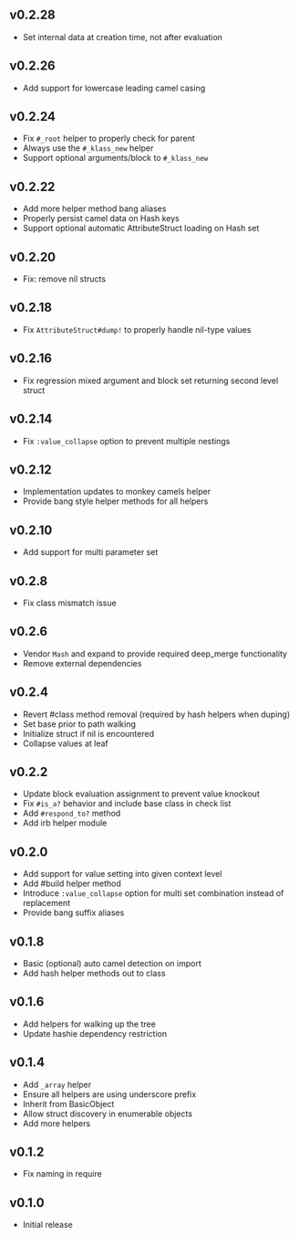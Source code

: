 ## v0.2.28
* Set internal data at creation time, not after evaluation

## v0.2.26
* Add support for lowercase leading camel casing

## v0.2.24
* Fix `#_root` helper to properly check for parent
* Always use the `#_klass_new` helper
* Support optional arguments/block to `#_klass_new`

## v0.2.22
* Add more helper method bang aliases
* Properly persist camel data on Hash keys
* Support optional automatic AttributeStruct loading on Hash set

## v0.2.20
* Fix: remove nil structs

## v0.2.18
* Fix `AttributeStruct#dump!` to properly handle nil-type values

## v0.2.16
* Fix regression mixed argument and block set returning second level struct

## v0.2.14
* Fix `:value_collapse` option to prevent multiple nestings

## v0.2.12
* Implementation updates to monkey camels helper
* Provide bang style helper methods for all helpers

## v0.2.10
* Add support for multi parameter set

## v0.2.8
* Fix class mismatch issue

## v0.2.6
* Vendor `Mash` and expand to provide required deep_merge functionality
* Remove external dependencies

## v0.2.4
* Revert #class method removal (required by hash helpers when duping)
* Set base prior to path walking
* Initialize struct if nil is encountered
* Collapse values at leaf

## v0.2.2
* Update block evaluation assignment to prevent value knockout
* Fix `#is_a?` behavior and include base class in check list
* Add `#respond_to?` method
* Add irb helper module

## v0.2.0
* Add support for value setting into given context level
* Add #build helper method
* Introduce `:value_collapse` option for multi set combination instead of replacement
* Provide bang suffix aliases

## v0.1.8
* Basic (optional) auto camel detection on import
* Add hash helper methods out to class

## v0.1.6
* Add helpers for walking up the tree
* Update hashie dependency restriction

## v0.1.4
* Add `_array` helper
* Ensure all helpers are using underscore prefix
* Inherit from BasicObject
* Allow struct discovery in enumerable objects
* Add more helpers

## v0.1.2
* Fix naming in require

## v0.1.0
* Initial release
